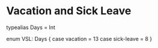 # Vacation and Sick Leave

typealias Days = Int

enum VSL: Days {
    case vacation = 13
    case sick-leave = 8
}
